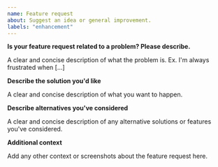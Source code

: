 ```yaml
---
name: Feature request
about: Suggest an idea or general improvement.
labels: "enhancement"
---
```



__Is your feature request related to a problem? Please describe.__

A clear and concise description of what the problem is. Ex. I'm always frustrated when [...]


__Describe the solution you'd like__

A clear and concise description of what you want to happen.


__Describe alternatives you've considered__

A clear and concise description of any alternative solutions or features you've considered.


__Additional context__

Add any other context or screenshots about the feature request here.